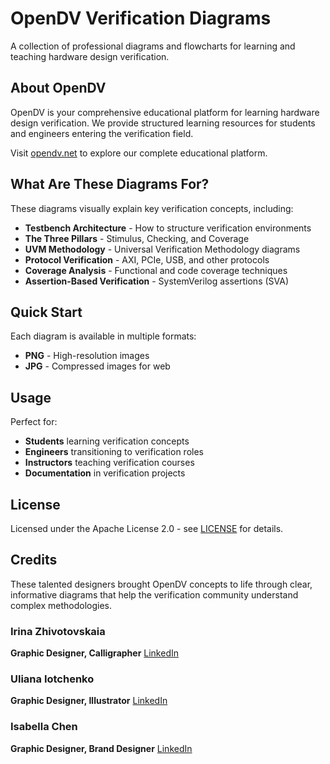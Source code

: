 # OpenDV Verification Diagrams

A collection of professional diagrams and flowcharts for learning and teaching hardware design verification.

## About OpenDV

OpenDV is your comprehensive educational platform for learning hardware design verification. We provide structured learning resources for students and engineers entering the verification field.

Visit [opendv.net](https://opendv.net/) to explore our complete educational platform.

## What Are These Diagrams For?

These diagrams visually explain key verification concepts, including:

- **Testbench Architecture** - How to structure verification environments
- **The Three Pillars** - Stimulus, Checking, and Coverage
- **UVM Methodology** - Universal Verification Methodology diagrams
- **Protocol Verification** - AXI, PCIe, USB, and other protocols
- **Coverage Analysis** - Functional and code coverage techniques
- **Assertion-Based Verification** - SystemVerilog assertions (SVA)

## Quick Start
Each diagram is available in multiple formats:
- **PNG** - High-resolution images
- **JPG** - Compressed images for web

## Usage

Perfect for:
- **Students** learning verification concepts
- **Engineers** transitioning to verification roles
- **Instructors** teaching verification courses
- **Documentation** in verification projects

## License

Licensed under the Apache License 2.0 - see [LICENSE](LICENSE) for details.

## Credits

These talented designers brought OpenDV concepts to life through clear, informative diagrams that help the verification community understand complex methodologies.

### Irina Zhivotovskaia
**Graphic Designer, Calligrapher**
[LinkedIn](https://www.linkedin.com/in/irina-zhivotovskaia/)

### Uliana Iotchenko  
**Graphic Designer, Illustrator**
[LinkedIn](https://www.linkedin.com/in/uliana-iotchenko-25430a21b)

### Isabella Chen
**Graphic Designer, Brand Designer**
[LinkedIn](https://www.linkedin.com/in/isabellachen24/)
